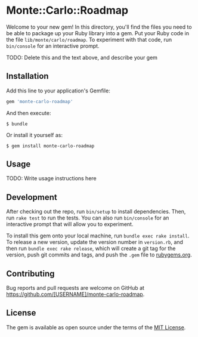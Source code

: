 # Monte::Carlo::Roadmap

Welcome to your new gem! In this directory, you'll find the files you need to be able to package up your Ruby library into a gem. Put your Ruby code in the file `lib/monte/carlo/roadmap`. To experiment with that code, run `bin/console` for an interactive prompt.

TODO: Delete this and the text above, and describe your gem

## Installation

Add this line to your application's Gemfile:

```ruby
gem 'monte-carlo-roadmap'
```

And then execute:

    $ bundle

Or install it yourself as:

    $ gem install monte-carlo-roadmap

## Usage

TODO: Write usage instructions here

## Development

After checking out the repo, run `bin/setup` to install dependencies. Then, run `rake test` to run the tests. You can also run `bin/console` for an interactive prompt that will allow you to experiment.

To install this gem onto your local machine, run `bundle exec rake install`. To release a new version, update the version number in `version.rb`, and then run `bundle exec rake release`, which will create a git tag for the version, push git commits and tags, and push the `.gem` file to [rubygems.org](https://rubygems.org).

## Contributing

Bug reports and pull requests are welcome on GitHub at https://github.com/[USERNAME]/monte-carlo-roadmap.

## License

The gem is available as open source under the terms of the [MIT License](https://opensource.org/licenses/MIT).
